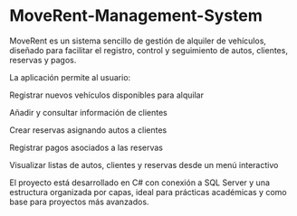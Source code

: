 # MoveRent-Management-System
MoveRent es un sistema sencillo de gestión de alquiler de vehículos, diseñado para facilitar el registro, control y seguimiento de autos, clientes, reservas y pagos.

La aplicación permite al usuario:

Registrar nuevos vehículos disponibles para alquilar

Añadir y consultar información de clientes

Crear reservas asignando autos a clientes

Registrar pagos asociados a las reservas

Visualizar listas de autos, clientes y reservas desde un menú interactivo

El proyecto está desarrollado en C# con conexión a SQL Server y una estructura organizada por capas, ideal para prácticas académicas y como base para proyectos más avanzados.
